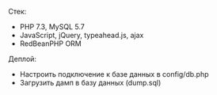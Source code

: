 Стек:
   - PHP 7.3, MySQL 5.7
   - JavaScript, jQuery, typeahead.js, ajax
   - RedBeanPHP ORM

Деплой:
  - Настроить подключение к базе данных в config/db.php
  - Загрузить дамп в базу данных (dump.sql)
